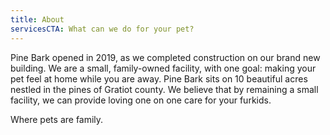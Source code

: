 ```yaml
---
title: About
servicesCTA: What can we do for your pet?
---
```

Pine Bark opened in 2019, as we completed construction on our brand new building. We are a small, family-owned facility, with one goal: making your pet feel at home while you are away.
Pine Bark sits on 10 beautiful acres nestled in the pines of Gratiot county. We believe that by remaining a small facility, we can provide loving one on one care for your furkids. 

Where pets are family.
